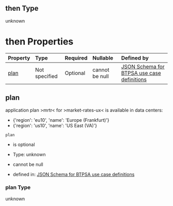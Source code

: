 ## then Type

unknown

# then Properties

| Property      | Type          | Required | Nullable       | Defined by                                                                                                                                                                                                                                      |
| :------------ | :------------ | :------- | :------------- | :---------------------------------------------------------------------------------------------------------------------------------------------------------------------------------------------------------------------------------------------- |
| [plan](#plan) | Not specified | Optional | cannot be null | [JSON Schema for BTPSA use case definitions](btpsa-usecase-properties-services-items-allof-2-then-allof-31-then-allof-1-then-properties-plan.md "undefined#/properties/services/items/allOf/2/then/allOf/31/then/allOf/1/then/properties/plan") |

## plan

application plan >mrtr< for >market-rates-ux< is available in data centers:

*   {'region': 'eu10', 'name': 'Europe (Frankfurt)'}
*   {'region': 'us10', 'name': 'US East (VA)'}

`plan`

*   is optional

*   Type: unknown

*   cannot be null

*   defined in: [JSON Schema for BTPSA use case definitions](btpsa-usecase-properties-services-items-allof-2-then-allof-31-then-allof-1-then-properties-plan.md "undefined#/properties/services/items/allOf/2/then/allOf/31/then/allOf/1/then/properties/plan")

### plan Type

unknown
